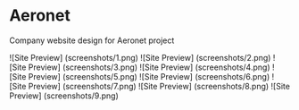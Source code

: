 # Aeronet
Company website design for Aeronet project

![Site Preview] (screenshots/1.png)
![Site Preview] (screenshots/2.png)
![Site Preview] (screenshots/3.png)
![Site Preview] (screenshots/4.png)
![Site Preview] (screenshots/5.png)
![Site Preview] (screenshots/6.png)
![Site Preview] (screenshots/7.png)
![Site Preview] (screenshots/8.png)
![Site Preview] (screenshots/9.png)
